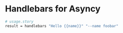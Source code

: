 # Handlebars for Asyncy


```sh
# usage.story
result = handlebars "Hello {{name}}" "--name foobar"
```
